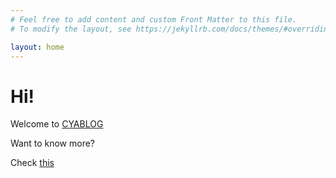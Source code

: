 ```yaml
---
# Feel free to add content and custom Front Matter to this file.
# To modify the layout, see https://jekyllrb.com/docs/themes/#overriding-theme-defaults

layout: home
---
```



<h1>Hi!</h1>
<span>Welcome to <a href="https://cdevjs.github.io">CYABLOG</a></span>
<p>Want to know more?</p>
<p>Check <a href="https://cdevjs.github.io/about">this</a></p>

<br>
<br>
<br>
<br>
<br>

